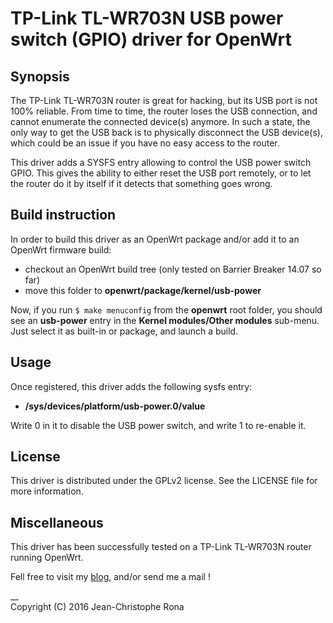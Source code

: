 # TP-Link TL-WR703N USB power switch (GPIO) driver for OpenWrt


## Synopsis

The TP-Link TL-WR703N router is great for hacking, but its USB port is not 100% reliable.
From time to time, the router loses the USB connection, and cannot enumerate the connected device(s) anymore.
In such a state, the only way to get the USB back is to physically disconnect the USB device(s), which could be an issue if you have no easy access to the router. 

This driver adds a SYSFS entry allowing to control the USB power switch GPIO. This gives the ability to either reset the USB port remotely, or to let the router do it by itself if it detects that something goes wrong.


## Build instruction

In order to build this driver as an OpenWrt package and/or add it to an OpenWrt firmware build:
- checkout an OpenWrt build tree (only tested on Barrier Breaker 14.07 so far)
- move this folder to __openwrt/package/kernel/usb-power__

Now, if you run `$ make menuconfig` from the __openwrt__ root folder, you should see an __usb-power__ entry in the __Kernel modules/Other modules__ sub-menu.
Just select it as built-in or package, and launch a build.


## Usage

Once registered, this driver adds the following sysfs entry:
- __/sys/devices/platform/usb-power.0/value__

Write 0 in it to disable the USB power switch, and write 1 to re-enable it.


## License

This driver is distributed under the GPLv2 license. See the LICENSE file for more information.


## Miscellaneous

This driver has been successfully tested on a TP-Link TL-WR703N router running OpenWrt.

Fell free to visit my [blog](http://blog.rona.fr), and/or send me a mail !

__  
Copyright (C) 2016 Jean-Christophe Rona

